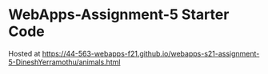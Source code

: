 # WebApps-Assignment-5 Starter Code

Hosted at https://44-563-webapps-f21.github.io/webapps-s21-assignment-5-DineshYerramothu/animals.html

